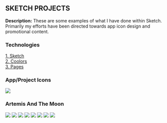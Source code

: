 ## SKETCH PROJECTS

**Description:** These are some examples of what I have done within Sketch. Primarily my efforts have been directed towards app icon design and promotional content. 

### Technologies 
<p>
<a href="https://www.sketch.com">1. Sketch</a>
<br>
<a href="https://coolors.co">2. Coolors</a>
<br>
<a href="https://www.apple.com/pages/">3. Pages</a>
</p>  

### App/Project Icons
<img src="images/Cookin'Book_Gradient.png?raw=true"/>

### Artemis And The Moon
<img src="images/ArtieLogo_Final.png?raw=true"/>
<img src="images/Artie_Infographic.png?raw=true"/>
<img src="images/Artie_Infographic_Instagram.png?raw=true"/>
<img src="images/1_1.png?raw=true"/>
<img src="images/1_2.png?raw=true"/>
<img src="images/1_3.png?raw=true"/>
<img src="images/name.png?raw=true"/>
<img src="images/Punch.png?raw=true"/>
